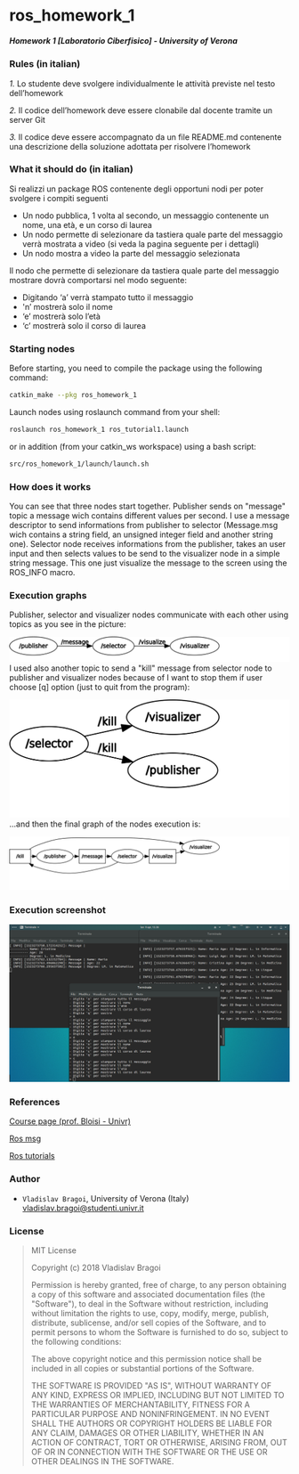 # ros_homework_1 #
##### Homework 1 [Laboratorio Ciberfisico] - University of Verona #####

### Rules (in italian) ###
*1.* Lo studente deve svolgere individualmente le attività previste nel testo dell’homework

*2.* Il codice dell’homework deve essere clonabile dal docente tramite un server Git

*3.* Il codice deve essere accompagnato da un file README.md contenente una descrizione della soluzione adottata per risolvere l’homework

### What it should do (in italian) ###
Si realizzi un package ROS contenente degli opportuni nodi 
per poter svolgere i compiti seguenti

* Un nodo pubblica, 1 volta al secondo, un messaggio contenente un nome, una età, e un corso di laurea 
* Un nodo permette di selezionare da tastiera quale parte del messaggio verrà mostrata a video (si veda la pagina seguente per i dettagli) 
* Un nodo mostra a video la parte del messaggio selezionata 

Il nodo che permette di selezionare da tastiera quale parte del messaggio mostrare dovrà comportarsi nel modo seguente:

* Digitando ‘a’ verrà stampato tutto il messaggio
* 'n’ mostrerà solo il nome
* ‘e’ mostrerà solo l’età
* ‘c’ mostrerà solo il corso di laurea

### Starting nodes ###
Before starting, you need to compile the package using the following command:
```sh
catkin_make --pkg ros_homework_1
```
Launch nodes using roslaunch command from your shell:
```sh
roslaunch ros_homework_1 ros_tutorial1.launch
```
or in addition (from your catkin_ws workspace) using a bash script:
```sh
src/ros_homework_1/launch/launch.sh
```

### How does it works ###
You can see that three nodes start together. Publisher sends on "message" topic a message wich contains different values per second. I use a message descriptor to send informations from publisher to selector (Message.msg wich contains a string field, an unsigned integer field and another string one). Selector node receives informations from the publisher, takes an user input and then selects values to be send to the visualizer node in a simple string message. This one just visualize the message to the screen using the ROS_INFO macro.

### Execution graphs ###
Publisher, selector and visualizer nodes communicate with each other using topics as you see in the picture: <br/>

![Execution graph](images/msg_vis_nodes.svg)
I used also another topic to send a "kill" message from selector node to publisher and visualizer nodes because of I want to stop them if user choose [q] option (just to quit from the program): <br/>

![Kill topic](images/killtopic.svg)
<br/>...and then the final graph of the nodes execution is: 

![Full execution graph](images/full_process.svg)

### Execution screenshot ###
![Nodes execution](images/screenshot.png)

### References ###
[Course page (prof. Bloisi - Univr)](profs.scienze.univr.it/~bloisi/corsi/ciberfisico.html)

[Ros msg](http://wiki.ros.org/msg)

[Ros tutorials](http://wiki.ros.org/ROS/Tutorials)

### Author ###

* `Vladislav Bragoi`, University of Verona (Italy) [vladislav.bragoi@studenti.univr.it](mailto:vladislav.bragoi@studenti.univr.it)

### License ###

> MIT License
>
> Copyright (c) 2018 Vladislav Bragoi
> 
> Permission is hereby granted, free of charge, to any person obtaining a copy
> of this software and associated documentation files (the "Software"), to deal
> in the Software without restriction, including without limitation the rights
> to use, copy, modify, merge, publish, distribute, sublicense, and/or sell
> copies of the Software, and to permit persons to whom the Software is
> furnished to do so, subject to the following conditions:
> 
> The above copyright notice and this permission notice shall be included in all
> copies or substantial portions of the Software.
> 
> THE SOFTWARE IS PROVIDED "AS IS", WITHOUT WARRANTY OF ANY KIND, EXPRESS OR
> IMPLIED, INCLUDING BUT NOT LIMITED TO THE WARRANTIES OF MERCHANTABILITY,
> FITNESS FOR A PARTICULAR PURPOSE AND NONINFRINGEMENT. IN NO EVENT SHALL THE
> AUTHORS OR COPYRIGHT HOLDERS BE LIABLE FOR ANY CLAIM, DAMAGES OR OTHER
> LIABILITY, WHETHER IN AN ACTION OF CONTRACT, TORT OR OTHERWISE, ARISING FROM,
> OUT OF OR IN CONNECTION WITH THE SOFTWARE OR THE USE OR OTHER DEALINGS IN THE
> SOFTWARE.
 